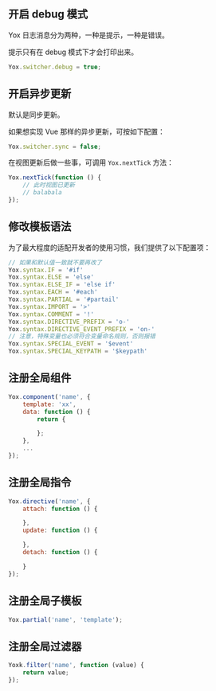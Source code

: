 ## 开启 debug 模式

Yox 日志消息分为两种，一种是提示，一种是错误。

提示只有在 debug 模式下才会打印出来。

```javascript
Yox.switcher.debug = true;
```

## 开启异步更新

默认是同步更新。

如果想实现 Vue 那样的异步更新，可按如下配置：

```javascript
Yox.switcher.sync = false;
```

在视图更新后做一些事，可调用 `Yox.nextTick` 方法：

```javascript
Yox.nextTick(function () {
    // 此时视图已更新
    // balabala
});
```

## 修改模板语法

为了最大程度的适配开发者的使用习惯，我们提供了以下配置项：

```javascript
// 如果和默认值一致就不要再改了
Yox.syntax.IF = '#if'
Yox.syntax.ELSE = 'else'
Yox.syntax.ELSE_IF = 'else if'
Yox.syntax.EACH = '#each'
Yox.syntax.PARTIAL = '#partail'
Yox.syntax.IMPORT = '>'
Yox.syntax.COMMENT = '!'
Yox.syntax.DIRECTIVE_PREFIX = 'o-'
Yox.syntax.DIRECTIVE_EVENT_PREFIX = 'on-'
// 注意，特殊变量也必须符合变量命名规则，否则报错
Yox.syntax.SPECIAL_EVENT = '$event'
Yox.syntax.SPECIAL_KEYPATH = '$keypath'

```

## 注册全局组件

```javascript
Yox.component('name', {
    template: 'xx',
    data: function () {
        return {

        };
    },
    ...
});
```

## 注册全局指令

```javascript
Yox.directive('name', {
    attach: function () {

    },
    update: function () {

    },
    detach: function () {

    }
});
```

## 注册全局子模板

```javascript
Yox.partial('name', 'template');
```

## 注册全局过滤器

```javascript
Yoxk.filter('name', function (value) {
    return value;
});
```

